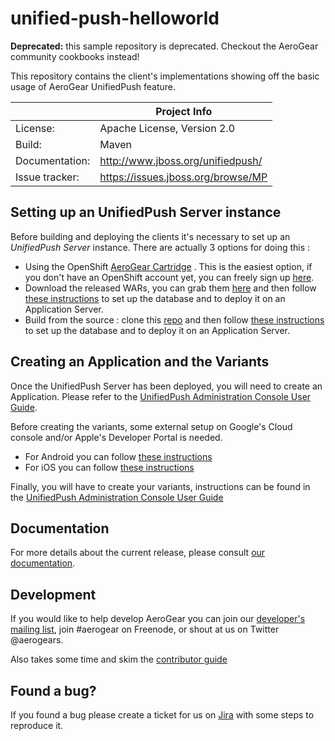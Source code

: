 unified-push-helloworld
=======================

**Deprecated:** this sample repository is deprecated. Checkout the AeroGear community cookbooks instead!

This repository contains the client's implementations showing off the basic usage of AeroGear UnifiedPush feature.

|                 | Project Info  |
| --------------- | ------------- |
| License:        | Apache License, Version 2.0  |
| Build:          | Maven  |
| Documentation:  | http://www.jboss.org/unifiedpush/  |
| Issue tracker:  | https://issues.jboss.org/browse/MP  |

## Setting up an UnifiedPush Server instance

Before building and deploying the clients it's necessary to set up an _UnifiedPush Server_ instance. There are actually 3 options for doing this :

* Using the OpenShift [AeroGear Cartridge](https://aerogear.org/docs/unifiedpush/ups_userguide/index/#openshift) . This is the easiest option, if you don't have an OpenShift account yet, you can freely sign up [here](https://www.openshift.com/app/account/new).
* Download the released WARs, you can grab them [here](https://aerogear.org/getstarted/downloads/#push) and then follow [these instructions](https://aerogear.org/docs/unifiedpush/ups_userguide/index/#server-installation) to set up the database and to deploy it on an Application Server.
* Build from the source : clone this [repo](https://github.com/aerogear/aerogear-unifiedpush-server) and then follow [these instructions](https://aerogear.org/docs/unifiedpush/ups_userguide/index/#server-installation) to set up the database and to deploy it on an Application Server.


## Creating an Application and the Variants

Once the UnifiedPush Server has been deployed, you will need to create an Application. Please refer to the [UnifiedPush Administration Console User Guide](https://aerogear.org/docs/unifiedpush/ups_userguide/index/#admin-ui).

Before creating the variants, some external setup on Google's Cloud console and/or Apple's Developer Portal is needed.

* For Android you can follow [these instructions](https://aerogear.org/docs/unifiedpush/aerogear-push-android/guides/#google-setup)
* For iOS you can follow [these instructions](https://aerogear.org/docs/unifiedpush/aerogear-push-ios/guides/#app-id-ssl-certificate-apns)


Finally, you will have to create your variants, instructions can be found in the [UnifiedPush Administration Console User Guide](https://aerogear.org/docs/unifiedpush/ups_userguide/index/#_wizard_step_2)

## Documentation

For more details about the current release, please consult [our documentation](https://aerogear.org/docs/unifiedpush/).

## Development

If you would like to help develop AeroGear you can join our [developer's mailing list](https://lists.jboss.org/mailman/listinfo/aerogear-dev), join #aerogear on Freenode, or shout at us on Twitter @aerogears.

Also takes some time and skim the [contributor guide](http://aerogear.org/docs/guides/Contributing/)

## Found a bug?

If you found a bug please create a ticket for us on [Jira](https://issues.jboss.org/browse/MP) with some steps to reproduce it.
